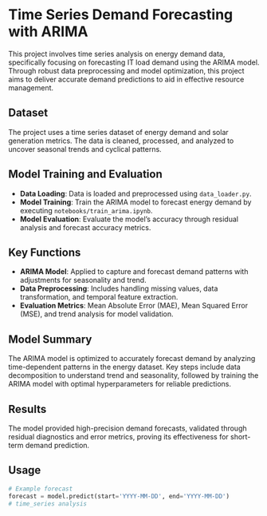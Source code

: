# Time Series Demand Forecasting with ARIMA

This project involves time series analysis on energy demand data, specifically focusing on forecasting IT load demand using the ARIMA model. Through robust data preprocessing and model optimization, this project aims to deliver accurate demand predictions to aid in effective resource management.

## Dataset
The project uses a time series dataset of energy demand and solar generation metrics. The data is cleaned, processed, and analyzed to uncover seasonal trends and cyclical patterns.

## Model Training and Evaluation
- **Data Loading**: Data is loaded and preprocessed using `data_loader.py`.
- **Model Training**: Train the ARIMA model to forecast energy demand by executing `notebooks/train_arima.ipynb`.
- **Model Evaluation**: Evaluate the model’s accuracy through residual analysis and forecast accuracy metrics.

## Key Functions
- **ARIMA Model**: Applied to capture and forecast demand patterns with adjustments for seasonality and trend.
- **Data Preprocessing**: Includes handling missing values, data transformation, and temporal feature extraction.
- **Evaluation Metrics**: Mean Absolute Error (MAE), Mean Squared Error (MSE), and trend analysis for model validation.

## Model Summary
The ARIMA model is optimized to accurately forecast demand by analyzing time-dependent patterns in the energy dataset. Key steps include data decomposition to understand trend and seasonality, followed by training the ARIMA model with optimal hyperparameters for reliable predictions.

## Results
The model provided high-precision demand forecasts, validated through residual diagnostics and error metrics, proving its effectiveness for short-term demand prediction.

## Usage

```python
# Example forecast
forecast = model.predict(start='YYYY-MM-DD', end='YYYY-MM-DD')
# time_series analysis
